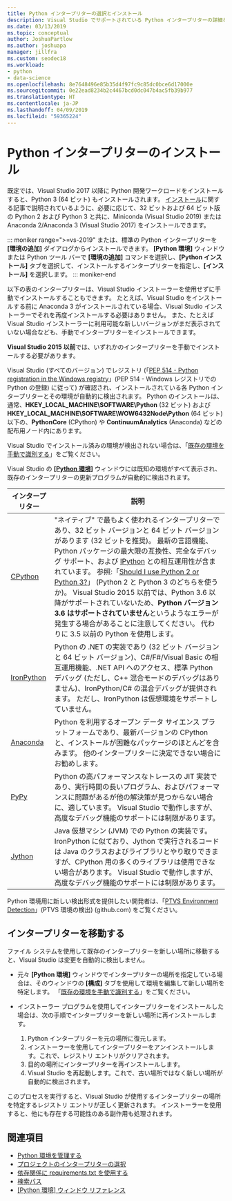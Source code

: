 ```yaml
---
title: Python インタープリターの選択とインストール
description: Visual Studio でサポートされている Python インタープリターの詳細な一覧です。インストーラーを入手できる場所についても簡単に説明します。
ms.date: 03/13/2019
ms.topic: conceptual
author: JoshuaPartlow
ms.author: joshuapa
manager: jillfra
ms.custom: seodec18
ms.workload:
- python
- data-science
ms.openlocfilehash: 8e7648496e85b35d4f97fc9c85dc0bce6d17000e
ms.sourcegitcommit: 0e22ead8234b2c4467bcd0dc047b4ac5fb39b977
ms.translationtype: HT
ms.contentlocale: ja-JP
ms.lasthandoff: 04/09/2019
ms.locfileid: "59365224"
---
```

# <a name="install-python-interpreters"></a>Python インタープリターのインストール

既定では、Visual Studio 2017 以降に Python 開発ワークロードをインストールすると、Python 3 (64 ビット) もインストールされます。 [インストール](installing-python-support-in-visual-studio.md)に関する記事で説明されているように、必要に応じて、32 ビットおよび 64 ビット版の Python 2 および Python 3 と共に、Miniconda (Visual Studio 2019) または Anaconda 2/Anaconda 3 (Visual Studio 2017) をインストールできます。

::: moniker range=">=vs-2019"
または、標準の Python インタープリターを **[環境の追加]** ダイアログからインストールできます。 **[Python 環境]** ウィンドウまたは Python ツール バーで **[環境の追加]** コマンドを選択し、**[Python インストール]** タブを選択して、インストールするインタープリターを指定し、**[インストール]** を選択します。
::: moniker-end

以下の表のインタープリターは、Visual Studio インストーラーを使用せずに手動でインストールすることもできます。 たとえば、Visual Studio をインストールする前に Anaconda 3 がインストールされている場合、Visual Studio インストーラーでそれを再度インストールする必要はありません。 また、たとえば Visual Studio インストーラーに利用可能な新しいバージョンがまだ表示されていない場合なども、手動でインタープリターをインストールできます。

**Visual Studio 2015 以前**では、いずれかのインタープリターを手動でインストールする必要があります。

Visual Studio (すべてのバージョン) でレジストリ (「[PEP 514 - Python registration in the Windows registry](https://www.python.org/dev/peps/pep-0514/)」(PEP 514 - Windows レジストリでの Python の登録) に従って) が確認され、インストールされている各 Python インタープリターとその環境が自動的に検出されます。 Python のインストールは、通常、**HKEY_LOCAL_MACHINE\SOFTWARE\Python** (32 ビット) および **HKEY_LOCAL_MACHINE\SOFTWARE\WOW6432Node\Python** (64 ビット) 以下の、**PythonCore** (CPython) や **ContinuumAnalytics** (Anaconda) などの配布用ノード内にあります。

Visual Studio でインストール済みの環境が検出されない場合は、「[既存の環境を手動で識別する](managing-python-environments-in-visual-studio.md#manually-identify-an-existing-environment)」をご覧ください。

Visual Studio の [**[Python 環境]**](managing-python-environments-in-visual-studio.md#the-python-environments-window) ウィンドウには既知の環境がすべて表示され、既存のインタープリターの更新プログラムが自動的に検出されます。

| インタープリター | 説明 |
| --- | --- |
| [CPython](https://www.python.org/) | "ネイティブ" で最もよく使われるインタープリターであり、32 ビット バージョンと 64 ビット バージョンがあります (32 ビットを推奨)。 最新の言語機能、Python パッケージの最大限の互換性、完全なデバッグ サポート、および [IPython](https://ipython.org/) との相互運用性が含まれています。 参照:「[Should I use Python 2 or Python 3?](https://wiki,python.org/moin/Python2orPython3)」 (Python 2 と Python 3 のどちらを使うか)。 Visual Studio 2015 以前では、Python 3.6 以降がサポートされていないため、**Python バージョン 3.6 はサポートされていません**というようなエラーが発生する場合があることに注意してください。 代わりに 3.5 以前の Python を使用します。 |
| [IronPython](https://github.com/IronLanguages/ironpython2) | Python の .NET の実装であり (32 ビット バージョンと 64 ビット バージョン)、C#/F#/Visual Basic の相互運用機能、.NET API へのアクセス、標準 Python デバッグ (ただし、C++ 混合モードのデバッグはありません)、IronPython/C# の混合デバッグが提供されます。 ただし、IronPython は仮想環境をサポートしていません。 |
| [Anaconda](https://www.continuum.io) | Python を利用するオープン データ サイエンス プラットフォームであり、最新バージョンの CPython と、インストールが困難なパッケージのほとんどを含みます。 他のインタープリターに決定できない場合にお勧めします。 |
| [PyPy](https://www.pypy.org/) | Python の高パフォーマンスなトレースの JIT 実装であり、実行時間の長いプログラム、およびパフォーマンスに問題があるが他の解決策が見つからない場合に、適しています。 Visual Studio で動作しますが、高度なデバッグ機能のサポートには制限があります。 |
| [Jython](http://www.jython.org/) | Java 仮想マシン (JVM) での Python の実装です。 IronPython に似ており、Jython で実行されるコードは Java のクラスおよびライブラリとやり取りできますが、CPython 用の多くのライブラリは使用できない場合があります。 Visual Studio で動作しますが、高度なデバッグ機能のサポートには制限があります。 |

Python 環境用に新しい検出形式を提供したい開発者は、「[PTVS Environment Detection](https://github.com/Microsoft/PTVS/wiki/Extensibility-Environments)」(PTVS 環境の検出) (github.com) をご覧ください。

## <a name="move-an-interpreter"></a>インタープリターを移動する

ファイル システムを使用して既存のインタープリターを新しい場所に移動すると、Visual Studio は変更を自動的に検出しません。

- 元々 **[Python 環境]** ウィンドウでインタープリターの場所を指定している場合は、そのウィンドウの **[構成]** タブを使用して環境を編集して新しい場所を特定します。 「[既存の環境を手動で識別する](managing-python-environments-in-visual-studio.md#manually-identify-an-existing-environment)」をご覧ください。

- インストーラー プログラムを使用してインタープリターをインストールした場合は、次の手順でインタープリターを新しい場所に再インストールします。

  1. Python インタープリターを元の場所に復元します。
  2. インストーラーを使用してインタープリターをアンインストールします。これで、レジストリ エントリがクリアされます。
  3. 目的の場所にインタープリターを再インストールします。
  4. Visual Studio を再起動します。これで、古い場所ではなく新しい場所が自動的に検出されます。

このプロセスを実行すると、Visual Studio が使用するインタープリターの場所を特定するレジストリ エントリが正しく更新されます。 インストーラーを使用すると、他にも存在する可能性のある副作用も処理されます。

## <a name="see-also"></a>関連項目

- [Python 環境を管理する](managing-python-environments-in-visual-studio.md)
- [プロジェクトのインタープリターの選択](selecting-a-python-environment-for-a-project.md)
- [依存関係に requirements.txt を使用する](managing-required-packages-with-requirements-txt.md)
- [検索パス](search-paths.md)
- [[Python 環境] ウィンドウ リファレンス](python-environments-window-tab-reference.md)
